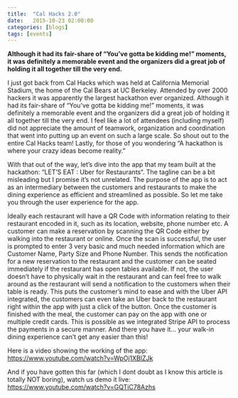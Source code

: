 ```yaml
---
title:  "Cal Hacks 2.0"
date:   2015-10-23 02:00:00
categories: [blogs]
tags: [events]
---
```

**Although it had its fair-share of “You’ve gotta be kidding me!” moments, it was definitely a memorable event and the organizers did a great job of holding it all together till the very end.**

I just got back from Cal Hacks which was held at California Memorial Stadium, the home of the Cal Bears at UC Berkeley. Attended by over 2000 hackers it was apparently the largest hackathon ever organized. Although it had its fair-share of “You’ve gotta be kidding me!” moments, it was definitely a memorable event and the organizers did a great job of holding it all together till the very end. I feel like a lot of attendees (including myself) did not appreciate the amount of teamwork, organization and coordination that went into putting up an event on such a large scale. So shout out to the entire Cal Hacks team! Lastly, for those of you wondering “A hackathon is where your crazy ideas become reality.”

With that out of the way, let’s dive into the app that my team built at the hackathon: “LET’S EAT : Uber for Restaurants“. The tagline can be a bit misleading but I promise it’s not unrelated. The purpose of the app is to act as an intermediary between the customers and restaurants to make the dining experience as efficient and streamlined as possible. So let me take you through the user experience for the app.

Ideally each restaurant will have a QR Code with information relating to their restaurant encoded in it, such as its location, website, phone number etc. A customer can make a reservation by scanning the QR Code either by walking into the restaurant or online. Once the scan is successful, the user is prompted to enter 3 very basic and much needed information which are Customer Name, Party Size and Phone Number. This sends the notification for a new reservation to the restaurant and the customer can be seated immediately if the restaurant has open tables available.  If not, the user doesn’t have to physically wait in the restaurant and can feel free to walk around as the restaurant will send a notification to the customers when their table is ready. This puts the customer’s mind to ease and with the Uber API integrated, the customers can even take an Uber back to the restaurant right within the app with just a click of the button. Once the customer is finished with the meal, the customer can pay on the app with one or multiple credit cards. This is possible as we integrated Stripe API to process the payments in a secure manner. And there you have it… your walk-in dining experience can’t get any easier than this!

Here is a video showing the working of the app: https://www.youtube.com/watch?v=WpOj1XBlZJk

And if you have gotten this far (which I dont doubt as I know this article is totally NOT boring), watch us demo it live: https://www.youtube.com/watch?v=GQTiC78Azhs
